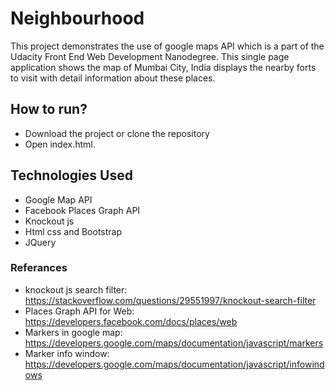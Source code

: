 # Neighbourhood
This project demonstrates the use of google maps API which is a part of the Udacity Front End Web Development Nanodegree.
This single page application shows the map of Mumbai City, India displays the nearby forts to visit with detail information about these places.

## How to run?
- Download the project or clone the repository
- Open index.html. 

## Technologies Used
- Google Map API
- Facebook Places Graph API
- Knockout js
- Html css and Bootstrap
- JQuery

### Referances
- knockout js search filter: https://stackoverflow.com/questions/29551997/knockout-search-filter
- Places Graph API for Web: https://developers.facebook.com/docs/places/web
- Markers in google map: https://developers.google.com/maps/documentation/javascript/markers
- Marker info window: https://developers.google.com/maps/documentation/javascript/infowindows

